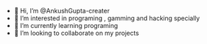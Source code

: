 - 👋 Hi, I’m @AnkushGupta-creater
- 👀 I’m interested in programing , gamming and hacking specially
- 🌱 I’m currently learning programing
- 💞️ I’m looking to collaborate on my projects


<!---
AnkushGupta-creater/AnkushGupta-creater is a ✨ special ✨ repository because its `README.md` (this file) appears on your GitHub profile.
You can click the Preview link to take a look at your changes.
--->
